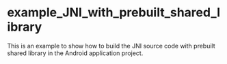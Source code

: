 example_JNI_with_prebuilt_shared_library
========================================

This is an example to show how to build the JNI source code with prebuilt shared library in the Android application project.

